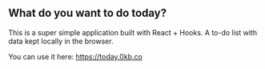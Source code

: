 
## What do you want to do today?

This is a super simple application built with React + Hooks. A to-do list with data kept locally in the browser.

You can use it here: https://today.0kb.co 